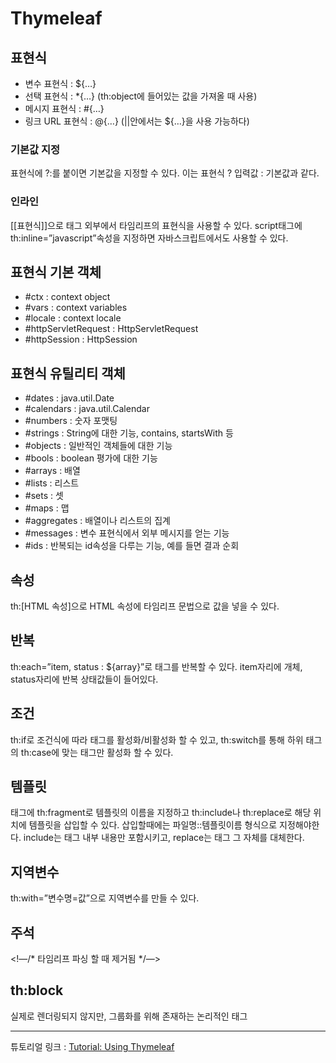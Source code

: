 # Thymeleaf

## 표현식

- 변수 표현식 : ${…}
- 선택 표현식 : *{…} (th:object에 들어있는 값을 가져올 때 사용)
- 메시지 표현식 : #{…}
- 링크 URL 표현식 : @{…} (||안에서는 ${…}을 사용 가능하다)

### 기본값 지정

표현식에 ?:를 붙이면 기본값을 지정할 수 있다. 이는 표현식 ? 입력값 : 기본값과 같다.

### 인라인

[[표현식]]으로 태그 외부에서 타임리프의 표현식을 사용할 수 있다. script태그에 th:inline=”javascript”속성을 지정하면 자바스크립트에서도 사용할 수 있다.

## 표현식 기본 객체

- #ctx : context object
- #vars : context variables
- #locale : context locale
- #httpServletRequest : HttpServletRequest
- #httpSession : HttpSession

## 표현식 유틸리티 객체

- #dates : java.util.Date
- #calendars : java.util.Calendar
- #numbers : 숫자 포맷팅
- #strings : String에 대한 기능, contains, startsWith 등
- #objects : 일반적인 객체들에 대한 기능
- #bools : boolean 평가에 대한 기능
- #arrays : 배열
- #lists : 리스트
- #sets : 셋
- #maps : 맵
- #aggregates : 배열이나 리스트의 집계
- #messages : 변수 표현식에서 외부 메시지를 얻는 기능
- #ids : 반복되는 id속성을 다루는 기능, 예를 들면 결과 순회

## 속성

th:[HTML 속성]으로 HTML 속성에 타임리프 문법으로 값을 넣을 수 있다.

## 반복

th:each=”item, status : ${array}”로 태그를 반복할 수 있다. item자리에 개체, status자리에 반복 상태값들이 들어있다.

## 조건

th:if로 조건식에 따라 태그를 활성화/비활성화 할 수 있고, th:switch를 통해 하위 태그의 th:case에 맞는 태그만 활성화 할 수 있다.

## 템플릿

태그에 th:fragment로 템플릿의 이름을 지정하고 th:include나 th:replace로 해당 위치에 템플릿을 삽입할 수 있다. 삽입할때에는 파일명::템플릿이름 형식으로 지정해야한다. include는 태그 내부 내용만 포함시키고, replace는 태그 그 자체를 대체한다.

## 지역변수

th:with=”변수명=값”으로 지역변수를 만들 수 있다.

## 주석

<!—/* 타임리프 파싱 할 때 제거됨 */—>

## th:block

실제로 렌더링되지 않지만, 그룹화를 위해 존재하는 논리적인 태그

<hr/>

튜토리얼 링크 : [Tutorial: Using Thymeleaf](https://www.thymeleaf.org/doc/tutorials/3.1/usingthymeleaf.html)